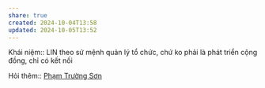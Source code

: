 ```yaml
---
share: true
created: 2024-10-04T13:58
updated: 2024-10-05T13:52
---
```

Khái niệm:: 
LIN theo sứ mệnh quản lý tổ chức, chứ ko phải là phát triển cộng đồng, chỉ có kết nối

Hỏi thêm:: [Phạm Trường Sơn](../../%CE%9E%20Ngu%E1%BB%93n/Ph%E1%BA%A1m%20Tr%C6%B0%E1%BB%9Dng%20S%C6%A1n.md)